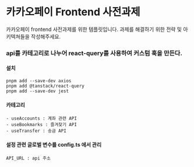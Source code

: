 # 카카오페이 Frontend 사전과제

카카오페이 frontend 사전과제를 위한 템플릿입니다. 과제를 해결하기 위한 전략 및 아키텍쳐들을 작성해주세요.

### api를 카테고리로 나누어 react-query를 사용하여 커스텀 훅을 만든다.
#### 설치
    pnpm add --save-dev axios
    pnpm add @tanstack/react-query
    pnpm add --save-dev jest
#### 카테고리
    - useAccounts : 계좌 관련 API
    - useBookmarks : 즐겨찾기 API
    - useTransfer : 송금 API   
#### 설정 관련 글로벌 변수를 config.ts 에서 관리
    API_URL : api 주소

   
   
